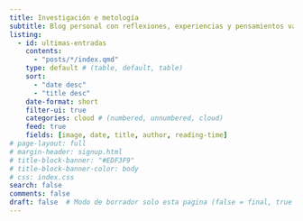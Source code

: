 ```yaml
---
title: Investigación e metología
subtitle: Blog personal con reflexiones, experiencias y pensamientos variados.
listing:
  - id: ultimas-entradas
    contents: 
      - "posts/*/index.qmd"
    type: default # (table, default, table)
    sort: 
      - "date desc"
      - "title desc"
    date-format: short
    filter-ui: true
    categories: cloud # (numbered, unnumbered, cloud)
    feed: true
    fields: [image, date, title, author, reading-time]
# page-layout: full
# margin-header: signup.html
# title-block-banner: "#EDF3F9"
# title-block-banner-color: body
# css: index.css
search: false
comments: false
draft: false  # Modo de borrador solo esta pagina (false = final, true = borrador)
---
```


